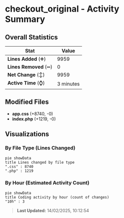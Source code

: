 # checkout_original - Activity Summary 

## Overall Statistics

| Stat                   | Value                                                             |
| ---------------------- | ----------------------------------------------------------------- |
| **Lines Added** (➕)   | 9959                                          |
| **Lines Removed** (➖) | 0                                        |
| **Net Change** (↕)    | 9959                |
| **Active Time** (⌚)   | 3 minutes |


## Modified Files
- **app.css** (+8740, -0)
- **index.php** (+1219, -0)

## Visualizations

### By File Type (Lines Changed)

```mermaid
pie showData
title Lines changed by file type
".css" : 8740
".php" : 1219
```

### By Hour (Estimated Activity Count)

```mermaid
pie showData
title Coding activity by hour (count of changes)
"10h" : 3
```


> **Last Updated:** 14/02/2025, 10:12:54